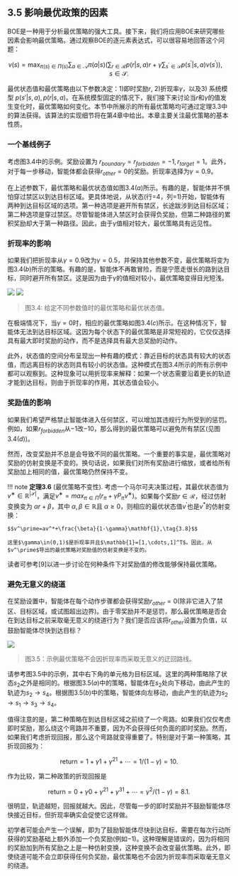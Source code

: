 ## 3.5 影响最优政策的因素

BOE是一种用于分析最优策略的强大工具。接下来，我们将应用BOE来研究哪些因素会影响最优策略。通过观察BOE的逐元素表达式，可以很容易地回答这个问题：

$$v(s)=\max_{\pi(s)\in\Pi(s)}\sum_{a\in\mathcal{A}}\pi(a|s)\left(\sum_{r\in\mathcal{R}}p(r|s,a)r+\gamma\sum_{s^{\prime}\in\mathcal{S}}p(s^{\prime}|s,a)v(s^{\prime})\right),\quad s\in\mathcal{S}.$$

最优状态值和最优策略由以下参数决定：1)即时奖励$r$, 2)折现率$\gamma$，以及3) 系统模型 $p(s'|s,a), p(r|s,a)$。在系统模型固定的情况下，我们接下来讨论当$r$和$\gamma$的值发生变化时，最优策略如何变化。本节中所展示的所有最优策略均可通过定理$3.3$中的算法获得。该算法的实现细节将在第$4$章中给出。本章主要关注最优策略的基本性质。

### 一个基线例子

考虑图$3.4$中的示例。奖励设置为 $r_{boundary} = r_{forbidden} = −1,r_{target} = 1$。此外，对于每一步移动，智能体都会获得$r_{other}=0$的奖励。折现率选择为$\gamma= 0.9$。

在上述参数下，最优策略和最优状态值如图$3.4(a)$所示。有趣的是，智能体并不惧怕穿过禁区以到达目标区域。更具体地说，从状态(行=4，列=1)开始，智能体有两种到达目标区域的选项。第一种选项是避开所有禁区，长途跋涉到达目标区域；第二种选项是穿过禁区。尽管智能体进入禁区时会获得负奖励，但第二种路径的累积奖励却大于第一种路径。因此，由于$\gamma$值相对较大，最优策略具有远见性。

### 折现率的影响

如果我们把折现率从$\gamma= 0.9$改为$\gamma= 0.5$，并保持其他参数不变，最优策略将变为图$3.4(b)$所示的策略。有趣的是，智能体不再敢冒险，而是宁愿走很长的路到达目标，同时避开所有禁区。这是因为由于$\gamma$的值相对较小，最优策略变得目光短浅。

 ![](../img/03/3.png)
 ![](../img/03/4.png)
 > 图$3.4$: 给定不同参数值时的最优策略和最优状态值。

在极端情况下，当$\gamma= 0$时，相应的最优策略如图$3.4(c)$所示。在这种情况下，智能体无法到达目标区域。这因为每个状态下的最优策略是非常短视的，它仅仅选择具有最大即时奖励的动作，而不是选择具有最大总奖励的动作。

此外，状态值的空间分布呈现出一种有趣的模式：靠近目标的状态具有较大的状态值，而远离目标的状态则具有较小的状态值。这种模式在图$3.4$所示的所有示例中都可以观察到。这种现象可以用折现率来解释：如果一个状态需要沿着更长的轨迹才能到达目标，则由于折现率的作用，其状态值会较小。

### 奖励值的影响

如果我们希望严格禁止智能体进入任何禁区，可以增加其违规行为所受到的惩罚。例如，如果$r_{forbidden}$从$-1$改$-10$，那么得到的最优策略可以避免所有禁区(见图 $3.4(d)$)。

然而，改变奖励并不总是会导致不同的最优策略。一个重要的事实是，最优策略对奖励的仿射变换是不变的。换句话说，如果我们对所有奖励进行缩放，或者给所有奖励加上相同的值，最优策略仍然保持不变。

!!! note
    **定理3.6** (最优策略不变性). 考虑一个马尔可夫决策过程，其最优状态值为$v^∗\in \mathbb{R}^{|\mathcal{S}|}$，满足$v^∗ = max_{\pi\in\Pi}(r_\pi + \gamma P_\pi v^∗)$。如果每个奖励$r\in \mathcal{R}$，经过仿射变换变为 $\alpha r + \beta$，其中 $\alpha,\beta\in \mathbb{R}$且 $α\geq 0$，则相应的最优状态值$v^\prime$也是$v^*$的仿射变换：

    $$v^\prime=av^*+\frac{\beta}{1-\gamma}\mathbf{1},\tag{3.8}$$

    这里$\gamma\in(0,1)$是折现率并且$\mathbb{1}=[1,\cdots,1]^T$。因此，从$v^\prime$导出的最优策略对奖励值的仿射变换是不变的。

读者可参考[9]以进一步讨论在何种条件下对奖励值的修改能够保持最优策略。

### 避免无意义的绕道

在奖励设置中，智能体在每个动作步骤都会获得奖励$r_{other} = 0$(除非它进入了禁区、目标区域，或试图超出边界)。由于零奖励并不是惩罚，那么最优策略是否会在到达目标之前采取毫无意义的绕道行为？我们是否应该将$r_{other}$设置为负值，以鼓励智能体尽快到达目标？

 ![](../img/03/5.png)
 > 图$3.5$：示例最优策略不会因折现率而采取无意义的迂回路线。

请参考图$3.5$中的示例，其中右下角的单元格为目标区域。这里的两种策略除了状态$s_2$之外是相同的。根据图$3.5(a)$中的策略，智能体在$s_2$处向下移动，由此产生的轨迹为$s_2 \rightarrow s_4$。根据图$3.5(b)$中的策略，智能体向左移动，由此产生的轨迹为$s_2 \rightarrow s_1 \rightarrow s_3 \rightarrow s_4$。

值得注意的是，第二种策略在到达目标区域之前绕了一个弯路。如果我们仅仅考虑即时奖励，那么绕这个弯路并不重要，因为不会获得任何负面的即时奖励。然而，如果我们考虑折现回报，那么这个弯路就变得重要了。特别是对于第一种策略，其折现回报为：

$$\mathrm{return}=1+\gamma1+\gamma^21+\cdots=1/(1-\gamma)=10.$$

作为比较，第二种政策的折现回报是

$$\mathrm{return}=0+\gamma0+\gamma^21+\gamma^31+\cdots=\gamma^2/(1-\gamma)=8.1.$$

很明显，轨迹越短，回报就越大。因此，尽管每一步的即时奖励并不鼓励智能体尽快接近目标，但折现率确实会促使它这样做。

初学者可能会产生一个误解，即为了鼓励智能体尽快到达目标，需要在每次行动所获得的奖励基础上额外添加一个负奖励(例如$-1$)。这种理解是错误的，因为将相同的奖励加到所有奖励之上是一种仿射变换，这种变换不会改变最优策略。此外，即使绕道可能不会立即获得任何负奖励，最优策略也不会因为折现率而采取毫无意义的绕道。